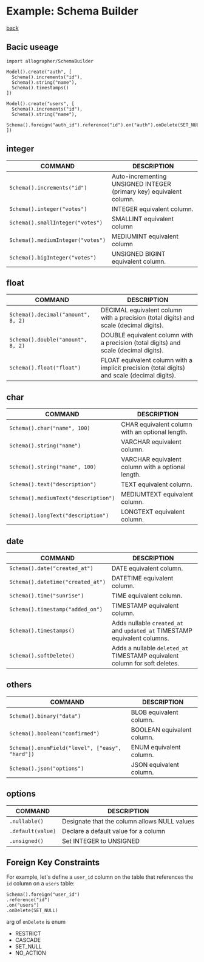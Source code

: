 Example: Schema Builder
===
[back](../README.md)

## Bacic useage
```
import allographer/SchemaBuilder

Model().create("auth", [
  Schema().increments("id"),
  Schema().string("name"),
  Schema().timestamps()
])

Model().create("users", [
  Schema().increments("id"),
  Schema().string("name"),
  Schema().foreign("auth_id").reference("id").on("auth").onDelete(SET_NULL)
])
```

## integer
|COMMAND|DESCRIPTION|
|---|---|
|`Schema().increments("id")`|Auto-incrementing UNSIGNED INTEGER (primary key) equivalent column.|
|`Schema().integer("votes")`|INTEGER equivalent column.|
|`Schema().smallInteger("votes")`|SMALLINT equivalent column|
|`Schema().mediumInteger("votes")`|MEDIUMINT equivalent column|
|`Schema().bigInteger("votes")`|UNSIGNED BIGINT equivalent column.|

## float
|COMMAND|DESCRIPTION|
|---|---|
|`Schema().decimal("amount", 8, 2)`|DECIMAL equivalent column with a precision (total digits) and scale (decimal digits).|
|`Schema().double("amount", 8, 2)`|DOUBLE equivalent column with a precision (total digits) and scale (decimal digits).|
|`Schema().float("float")`|FLOAT equivalent column with a implicit precision (total digits) and scale (decimal digits).|

## char
|COMMAND|DESCRIPTION|
|---|---|
|`Schema().char("name", 100)`|CHAR equivalent column with an optional length.|
|`Schema().string("name")`|VARCHAR equivalent column.|
|`Schema().string("name", 100)`|VARCHAR equivalent column with a optional length.|
|`Schema().text("description")`|TEXT equivalent column.|
|`Schema().mediumText("description")`|MEDIUMTEXT equivalent column.|
|`Schema().longText("description")`|LONGTEXT equivalent column.|

## date
|COMMAND|DESCRIPTION|
|---|---|
|`Schema().date("created_at")`|DATE equivalent column.|
|`Schema().datetime("created_at")`|DATETIME equivalent column.|
|`Schema().time("sunrise")`|TIME equivalent column.|
|`Schema().timestamp("added_on")`|TIMESTAMP equivalent column.|
|`Schema().timestamps()`|Adds nullable `created_at` and `updated_at` TIMESTAMP equivalent columns.|
|`Schema().softDelete()`|Adds a nullable `deleted_at` TIMESTAMP equivalent column for soft deletes.|

## others
|COMMAND|DESCRIPTION|
|---|---|
|`Schema().binary("data")`|BLOB equivalent column.|
|`Schema().boolean("confirmed")`|BOOLEAN equivalent column.|
|`Schema().enumField("level", ["easy", "hard"])`|ENUM equivalent column.|
|`Schema().json("options")`|JSON equivalent column.|

## options
|COMMAND|DESCRIPTION|
|---|---|
|`.nullable()`|Designate that the column allows NULL values|
|`.default(value)`|Declare a default value for a column|
|`.unsigned()`|Set INTEGER to UNSIGNED|

## Foreign Key Constraints
For example, let's define a `user_id` column on the table that references the `id` column on a `users` table:
```
Schema().foreign("user_id")
.reference("id")
.on("users")
.onDelete(SET_NULL)
```

arg of `onDelete` is enum
- RESTRICT
- CASCADE
- SET_NULL
- NO_ACTION